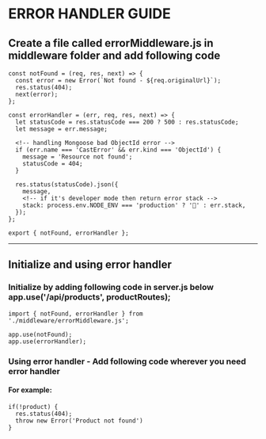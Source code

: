 # ERROR HANDLER GUIDE

## Create a file called errorMiddleware.js in middleware folder and add following code
```
const notFound = (req, res, next) => {
  const error = new Error(`Not found - ${req.originalUrl}`);
  res.status(404);
  next(error);
};

const errorHandler = (err, req, res, next) => {
  let statusCode = res.statusCode === 200 ? 500 : res.statusCode;
  let message = err.message;

  <!-- handling Mongoose bad ObjectId error -->
  if (err.name === 'CastError' && err.kind === 'ObjectId') {
    message = 'Resource not found';
    statusCode = 404;
  }

  res.status(statusCode).json({
    message,
    <!-- if it's developer mode then return error stack -->
    stack: process.env.NODE_ENV === 'production' ? '🥞' : err.stack,
  });
};

export { notFound, errorHandler };

```

---

## Initialize and using error handler

### Initialize by adding following code in server.js below app.use('/api/products', productRoutes);
```
import { notFound, errorHandler } from './middleware/errorMiddleware.js';

app.use(notFound);
app.use(errorHandler);
```

### Using error handler - Add following code wherever you need error handler

#### For example:
```
if(!product) {
  res.status(404);
  throw new Error('Product not found')
}
```
